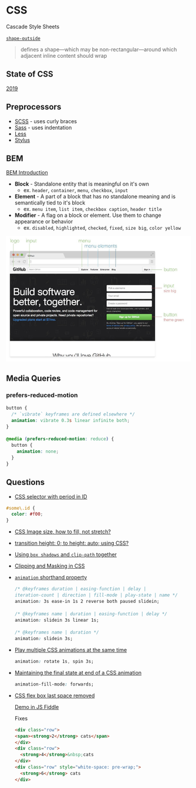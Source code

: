 # CSS

Cascade Style Sheets

[`shape-outside`](https://developer.mozilla.org/en-US/docs/Web/CSS/shape-outside)

> defines a shape—which may be non-rectangular—around which adjacent inline content should wrap

## State of CSS

[2019](https://2019.stateofcss.com/)

## Preprocessors

* [SCSS](https://sass-lang.com/documentation/syntax#scss) - uses curly braces
* [Sass](https://sass-lang.com/documentation/syntax#the-indented-syntax) - uses indentation
* [Less](http://lesscss.org/)
* [Stylus](https://stylus-lang.com/)


## BEM

[BEM Introduction](http://getbem.com/introduction/)

* **Block** - Standalone entity that is meaningful on it's own
  * ex. `header`, `container`, `menu`, `checkbox`, `input`
* **Element** - A part of a block that has no standalone meaning and is semantically tied to it's block
  * ex. `menu item`, `list item`, `checkbox caption`, `header title`
* **Modifier** - A flag on a block or element. Use them to change appearance or behavior
  * ex. `disabled`, `highlighted`, `checked`, `fixed`, `size big`, `color yellow`

![bem diagram](/assets/notes/css/bem-diagram.jpg)



## Media Queries


### prefers-reduced-motion

```css
button {
  /* `vibrate` keyframes are defined elsewhere */
  animation: vibrate 0.3s linear infinite both;
}

@media (prefers-reduced-motion: reduce) {
  button {
    animation: none;
  }
}
```


## Questions

* [CSS selector with period in ID](https://stackoverflow.com/q/12310090/1366033)

```css
#some\.id {
  color: #f00;
}
```


* [CSS Image size, how to fill, not stretch?](https://stackoverflow.com/a/29103071/1366033)

* [transition height: 0; to height: auto; using CSS?](https://stackoverflow.com/a/8331169/1366033)

* [Using `box shadows` and `clip-path` together](https://css-tricks.com/using-box-shadows-and-clip-path-together/)
* [Clipping and Masking in CSS](https://css-tricks.com/clipping-masking-css/)

* [`animation` shorthand property](https://developer.mozilla.org/en-US/docs/Web/CSS/animation)

  ```css
  /* @keyframes duration | easing-function | delay |
  iteration-count | direction | fill-mode | play-state | name */
  animation: 3s ease-in 1s 2 reverse both paused slidein;

  /* @keyframes name | duration | easing-function | delay */
  animation: slidein 3s linear 1s;

  /* @keyframes name | duration */
  animation: slidein 3s;
  ```

* [Play multiple CSS animations at the same time](https://stackoverflow.com/q/26986129/1366033)

  ```css
  animation: rotate 1s, spin 3s;
  ```

* [Maintaining the final state at end of a CSS animation](https://stackoverflow.com/q/12991164/1366033)

  ```css
  animation-fill-mode: forwards;
  ```

* [CSS flex box last space removed](https://stackoverflow.com/q/39325039/1366033)


  [Demo in JS Fiddle](https://jsfiddle.net/KyleMit/e02u3v7b/)


  Fixes

  ```html
  <div class="row">
  <span><strong>2</strong> cats</span>
  </div>
  <div class="row">
    <strong>4</strong>&nbsp;cats
  </div>
  <div class="row" style="white-space: pre-wrap;">
    <strong>6</strong> cats
  </div>
  ```

